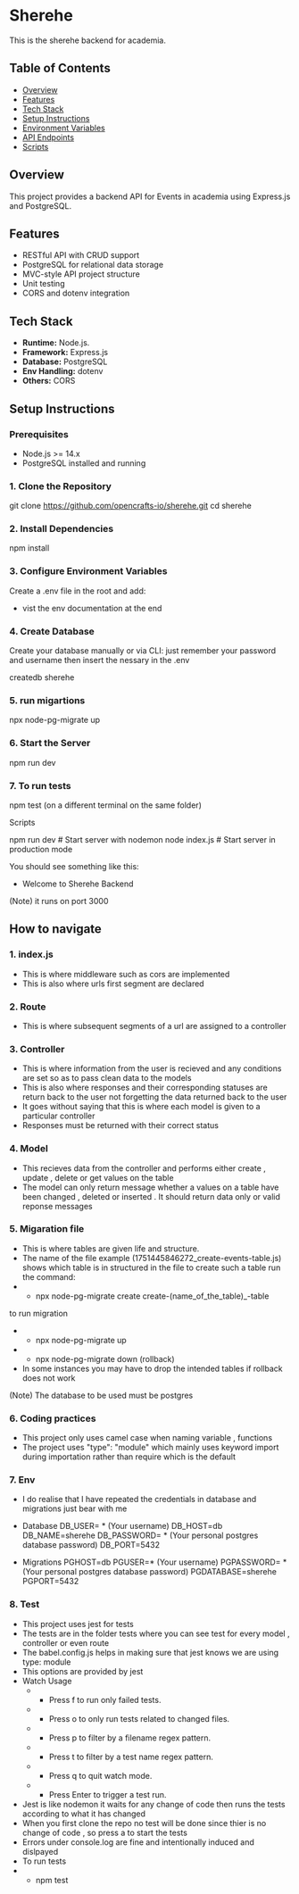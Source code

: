 # Sherehe

This is the sherehe backend for academia.

## Table of Contents


- [Overview](#overview)
- [Features](#features)
- [Tech Stack](#tech-stack)
- [Setup Instructions](#setup-instructions)
- [Environment Variables](#environment-variables)
- [API Endpoints](#api-endpoints)
- [Scripts](#scripts)



## Overview

This project provides a backend API for Events in academia using Express.js and PostgreSQL.

## Features

- RESTful API with CRUD support
- PostgreSQL for relational data storage
- MVC-style API project structure
- Unit testing
- CORS and dotenv integration

## Tech Stack

- **Runtime:** Node.js.
- **Framework:** Express.js
- **Database:** PostgreSQL
- **Env Handling:** dotenv
- **Others:** CORS

## Setup Instructions

### Prerequisites

- Node.js >= 14.x
- PostgreSQL installed and running

### 1. Clone the Repository

git clone https://github.com/opencrafts-io/sherehe.git 
cd sherehe

### 2. Install Dependencies

npm install

### 3. Configure Environment Variables

Create a .env file in the root and add:

- vist the env documentation at the end

### 4. Create Database

Create your database manually or via CLI:
just remember your password and username then insert the nessary in the .env

createdb sherehe

### 5. run migartions
npx node-pg-migrate up


### 6. Start the Server

npm run dev

### 7. To run tests
npm test (on a different terminal on the same folder)



Scripts

npm run dev      # Start server with nodemon
node index.js        # Start server in production mode

You should see something like this:
- Welcome to Sherehe Backend

(Note) it runs on port 3000



## How to navigate

### 1. index.js
- This is where middleware such as cors are implemented
- This is also where urls first segment are declared

### 2. Route
- This is where subsequent segments of a url are assigned to a controller

### 3. Controller 
- This is where information from the user is recieved and any conditions are set so as to pass clean data to the models
- This is also where responses and their corresponding statuses are return back to the user not forgetting the data returned back to the user
- It goes without saying that this is where each model is given to a particular controller
- Responses must be returned with their correct status

### 4. Model
- This recieves data from the controller and performs either create , update , delete or get values on the table
- The model can only return message whether a values on a table have been changed , deleted or inserted . It should return data only or valid reponse messages


### 5. Migaration file
- This is where tables are given life and structure.
- The name of the file example (1751445846272_create-events-table.js) shows which table is in structured in the file
to create such a table run the command:
- - npx node-pg-migrate create create-(name_of_the_table)_-table

to run migration
- -  npx node-pg-migrate up 
- -  npx node-pg-migrate down (rollback)
 - In some instances you may have to drop the intended tables if rollback does not work

(Note) The database to be used must be postgres

### 6. Coding practices
- This project only uses camel case when naming variable , functions
- The project uses "type": "module" which mainly uses keyword import during importation rather than require which is the default

### 7. Env
- I do realise that I have repeated the credentials in database and migrations just bear with me

- Database
DB_USER= * (Your username)
DB_HOST=db
DB_NAME=sherehe
DB_PASSWORD= * (Your personal postgres database password)
DB_PORT=5432

- Migrations
PGHOST=db
PGUSER=* (Your username)
PGPASSWORD= * (Your personal postgres database password)
PGDATABASE=sherehe
PGPORT=5432

### 8. Test
- This project uses jest for tests
- The tests are in the folder tests where you can see test for every model , controller or even route
- The babel.config.js helps in making sure that jest knows we are using type: module
- This options are provided by jest
- Watch Usage
  - - Press f to run only failed tests.
  - - Press o to only run tests related to changed files.
  - - Press p to filter by a filename regex pattern.
  - - Press t to filter by a test name regex pattern.
  - - Press q to quit watch mode.
  - - Press Enter to trigger a test run.
- Jest is like nodemon it waits for any change of code then runs the tests according to what it has changed
- When you first clone the repo no test will be done since thier is no change of code , so press a to start the tests
- Errors under console.log are fine and intentionally induced and dislpayed 
- To run tests
- - npm test

<!-- Dont forget to follow openCrafts -->

